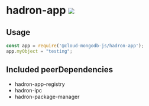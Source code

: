 # hadron-app [![][npm_img]][npm_url]

## Usage

```js
const app = require('@cloud-mongodb-js/hadron-app');
app.myObject = "testing";
```

## Included peerDependencies

- hadron-app-registry
- hadron-ipc
- hadron-package-manager

[npm_img]: https://img.shields.io/npm/v/hadron-app.svg?style=flat-square
[npm_url]: https://www.npmjs.org/package/hadron-app
